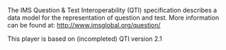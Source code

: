 The IMS Question & Test Interoperability (QTI) specification describes a data model for the representation of question and test. More information can be found at:
http://www.imsglobal.org/question/

This player is based on (incompleted) QTI version 2.1